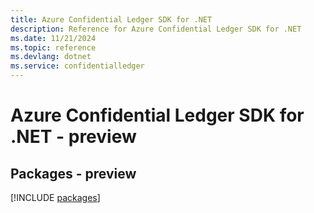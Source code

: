```yaml
---
title: Azure Confidential Ledger SDK for .NET
description: Reference for Azure Confidential Ledger SDK for .NET
ms.date: 11/21/2024
ms.topic: reference
ms.devlang: dotnet
ms.service: confidentialledger
---
```

# Azure Confidential Ledger SDK for .NET - preview
## Packages - preview
[!INCLUDE [packages](confidential-ledger-index.md)]